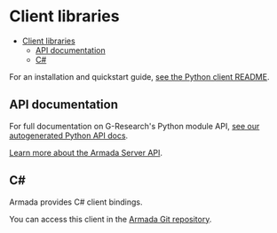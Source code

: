 # Client libraries
- [Client libraries](#client-libraries)
  - [API documentation](#api-documentation)
  - [C#](#c)

For an installation and quickstart guide, [see the Python client README](https://github.com/armadaproject/armada/blob/master/client/python/README.md).

## API documentation

For full documentation on G-Research's Python module API, [see our autogenerated Python API docs](https://armadaproject.io/python_armada_client).

[Learn more about the Armada Server API](https://armadaproject.io/api).

## C#

Armada provides C# client bindings.

You can access this client in the [Armada Git repository](https://github.com/armadaproject/armada/tree/master/client/DotNet).
